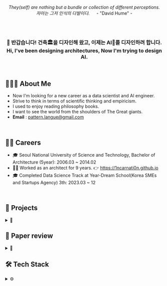 
<p align="center" >
<i> They(self) are nothing but a bundle or collection of different perceptions. <br>
자아는 그저 인식의 다발이다. </i> &emsp; - "David Hume" -
</p>

<br>
<br>

<h3 align="center" >
👋 반갑습니다! 건축🏛을 디자인해 왔고, 이제는 AI🦾를 디자인하려 합니다. <br>
Hi, I've been designing architectures, Now I'm trying to design AI.
</h3>

<br>

## 🧑🏻‍💻 About Me

- Now I'm looking for a new career as a data scientist and AI engineer.
- Strive to think in terms of scientific thinking and empiricism.
- I used to enjoy reading philosophy books.
- I want to see the world from the shoulders of The Great giants.
- **Email** : pattern.langue@gmail.com

<br>

## 🧗🏻 Careers

- 🎓 Seoul National University of Science and Technology, Bachelor of Architecture (5year): 2006.03 ~ 2014.02
- 👷‍♂️ Worked as an architect for 9 years. 👉 https://1ncarnati0n.github.io
- 🎓 Completed Data Science Track at Year-Dream School(Korea SMEs and Startups Agency) 3th: 2023.03 ~ 12

<br>

## 🎯 Projects

<details>
<summary> 📂 </summary>

| Type        | Date      | Title                                                                        | Task                        | Result           | Host                                |
| ----------- | --------- | ---------------------------------------------------------------------------- | --------------------------- | ---------------- | ----------------------------------- |
| Project     | 23.05     | [**교육기업 결제데이터 EDA**](https://github.com/YearDream9jo/EDA_Project)       | Exploratory Data Analysis   | 우수 평가         | Day1company                          |
| Competition | 23.06     | ICR-Identifying Age-Related Conditions                                       | Binary Classification       | 🥉Bronze         | Kaggle              |
| Project     | 23.07     | [Diffusion Limited Aggregation](https://github.com/1ncarnati0n/makingDLA)    | Computational Design        | [Link]()         | Own Project                          |
| Competition | 23.09     | Forecasting 119 call volume                                                  | Time series prediction      | $5^{th}/60$      | AI CONNECT <br> (Mind's&Company)   |
| Competition | 23.09~10  | Image-based product defect detection                                         | Image Classification        | $4^{th}/64$      | AI CONNECT <br> (Mind's&Company)   |
| Competition | 23.10~11  | The challenge of generating natural English translations                     | Translation                 | $8^{th}/64$      | AI CONNECT <br> (Mind's&Company)   |
| Project     | 23.11~12  | [**StartUp 기업연계 프로젝트**](https://github.com/1ncarnati0n/inpaintingVideo) | 영상 내 객체 및 로고 인페인팅    | 최종 우수 PJT 선정  | Mind's&Company, <br> 커넥트브릭        |
| Competition | 24.01     | Enefit-Predict Energy Behavior of Prosumers                                  | Time series prediction      | on-going         | Kaggle               |

</details>

## 📝 Paper review
<details>
<summary> 📂 </summary>

- **VggNet**, 2014 | Very deep convolutional networks for large-scale image recognition
- **GoogLeNet**, 2014 | Going Deeper with Convolutions
- **ResNet**, 2015 | Deep Residual Learning for Image Recognition
- **Transformer**, 2017 | Attention is all you need

*Implement by PyTorch*
</details>

## 🛠 Tech Stack
<details>
<summary> ⚙️ </summary>

<div align="center" >

![Python](https://img.shields.io/badge/Python-ffe74a.svg?style=flat&logo=Python&logoColor=blue) ![Jupyter](https://img.shields.io/badge/jupyter-F37627.svg?style=flat&logo=jupyter&logoColor=white) ![NumPy](https://img.shields.io/badge/NumPy-4d77cf.svg?style=flat&logo=NumPy&logoColor=4dabcf) ![Pandas](https://img.shields.io/badge/Pandas-130654.svg?style=flat&logo=Pandas&logoColor=whitle) ![colab](https://img.shields.io/badge/Google%20Colab-white.svg?style=flat&logo=Google%20Colab&logoColor=F9AA00)

![Matplotlib](https://img.shields.io/badge/Matplotlib-11557C.svg?style=flat&logo=Matplotlib&logoColor=white) ![Altair](https://img.shields.io/badge/Vega%20Altair-fbc234.svg?style=flat&logo=Vega%20Altair&logoColor=black) ![Plotly](https://img.shields.io/badge/Plotly-262626.svg?style=flat&logo=Plotly&logoColor=white) ![kaggle](https://img.shields.io/badge/kaggle-1EBEFF.svg?style=flat&logo=kaggle&logoColor=white)

![Scikit Learn](https://img.shields.io/badge/Scikit%20Learn-F79939.svg?style=flat&logo=Scikit%20Learn&logoColor=3499CD) ![PyTorch](https://img.shields.io/badge/PyTorch-ffffff.svg?style=flat&logo=PyTorch&logoColor=EE4C2C)

![Gradio](https://img.shields.io/badge/Gradio-FE7F01.svg?style=flat&logo=Gradio&logoColor=white) ![Streamlit](https://img.shields.io/badge/streamlit-white.svg?style=flat&logo=streamlit&logoColor=ff4b4b) ![opencv](https://img.shields.io/badge/OpenCV-63c1ff.svg?style=flat&logo=OpenCV&logoColor=black)

![git](https://img.shields.io/badge/Git-F37627.svg?style=flat&logo=Git&logoColor=white) ![GitHub](https://img.shields.io/badge/GitHub-181717.svg?style=flat&logo=GitHub&logoColor=white)

![Rhino3D](https://img.shields.io/badge/Rhinoceros-363636.svg?style=flat&logo=Rhinoceros&logoColor=white) ![revit](https://img.shields.io/badge/Autodesk%20Revit-176AFF.svg?style=flat&logo=Autodesk%20Revit&logoColor=white)

</div>

</details>
